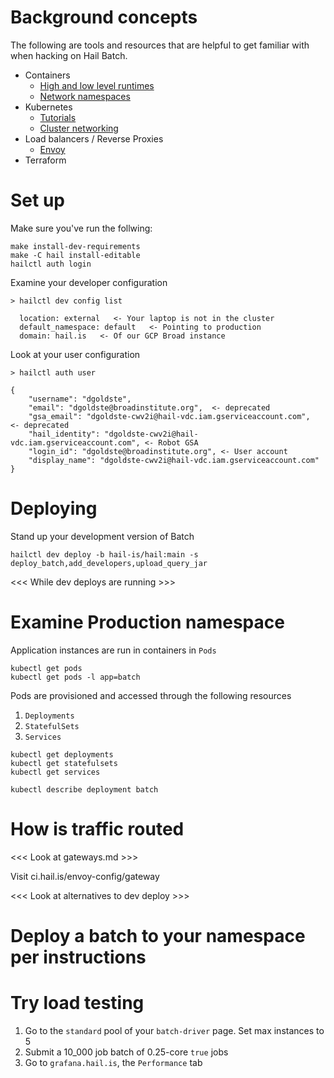 # Background concepts
The following are tools and resources that are helpful to get familiar
with when hacking on Hail Batch.

- Containers
  - [High and low level runtimes](https://www.ianlewis.org/en/container-runtimes-part-1-introduction-container-r)
  - [Network namespaces](https://lwn.net/Articles/580893/)
- Kubernetes
  - [Tutorials](https://kubernetes.io/docs/tutorials/)
  - [Cluster networking](https://kubernetes.io/docs/concepts/cluster-administration/networking/)
- Load balancers / Reverse Proxies
  - [Envoy](https://www.envoyproxy.io/docs/envoy/v1.30.4/intro/arch_overview/intro/terminology)
- Terraform


# Set up

Make sure you've run the follwing:

```
make install-dev-requirements
make -C hail install-editable
hailctl auth login
```

Examine your developer configuration

```
> hailctl dev config list

  location: external   <- Your laptop is not in the cluster
  default_namespace: default   <- Pointing to production
  domain: hail.is   <- Of our GCP Broad instance
```


Look at your user configuration

```
> hailctl auth user

{
    "username": "dgoldste",
    "email": "dgoldste@broadinstitute.org",  <- deprecated
    "gsa_email": "dgoldste-cwv2i@hail-vdc.iam.gserviceaccount.com",  <- deprecated
    "hail_identity": "dgoldste-cwv2i@hail-vdc.iam.gserviceaccount.com", <- Robot GSA
    "login_id": "dgoldste@broadinstitute.org", <- User account
    "display_name": "dgoldste-cwv2i@hail-vdc.iam.gserviceaccount.com"
}
```

# Deploying

Stand up your development version of Batch

```
hailctl dev deploy -b hail-is/hail:main -s deploy_batch,add_developers,upload_query_jar
```

<<< While dev deploys are running >>>

# Examine Production namespace

Application instances are run in containers in `Pods`

```
kubectl get pods
kubectl get pods -l app=batch
```

Pods are provisioned and accessed through the following resources
1. `Deployments`
2. `StatefulSets`
3. `Services`

```
kubectl get deployments
kubectl get statefulsets
kubectl get services

kubectl describe deployment batch
```

# How is traffic routed

<<< Look at gateways.md >>>

Visit ci.hail.is/envoy-config/gateway

<<< Look at alternatives to dev deploy >>>


# Deploy a batch to your namespace per instructions


# Try load testing
1. Go to the `standard` pool of your `batch-driver` page. Set
max instances to 5
2. Submit a 10_000 job batch of 0.25-core `true` jobs
3. Go to `grafana.hail.is`, the `Performance` tab
